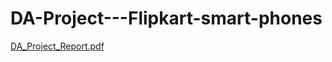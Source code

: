 # DA-Project---Flipkart-smart-phones
[DA_Project_Report.pdf](https://github.com/user-attachments/files/18671051/DA_Project_Report.pdf)
